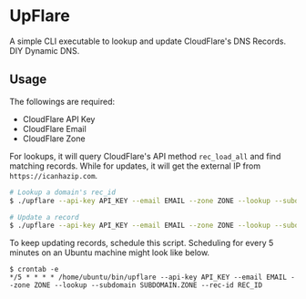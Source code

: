 # UpFlare

A simple CLI executable to lookup and update CloudFlare's DNS Records. DIY Dynamic DNS.

## Usage

The followings are required:

- CloudFlare API Key
- CloudFlare Email
- CloudFlare Zone

For lookups, it will query CloudFlare's API method `rec_load_all` and find matching records. While for updates, it will get the external IP from `https://icanhazip.com`.

```bash
# Lookup a domain's rec_id
$ ./upflare --api-key API_KEY --email EMAIL --zone ZONE --lookup --subdomain SUBDOMAIN.ZONE

# Update a record
$ ./upflare --api-key API_KEY --email EMAIL --zone ZONE --lookup --subdomain SUBDOMAIN.ZONE --rec-id REC_ID
```

To keep updating records, schedule this script. Scheduling for every 5 minutes on an Ubuntu machine might look like below.

```
$ crontab -e
*/5 * * * * /home/ubuntu/bin/upflare --api-key API_KEY --email EMAIL --zone ZONE --lookup --subdomain SUBDOMAIN.ZONE --rec-id REC_ID
```
